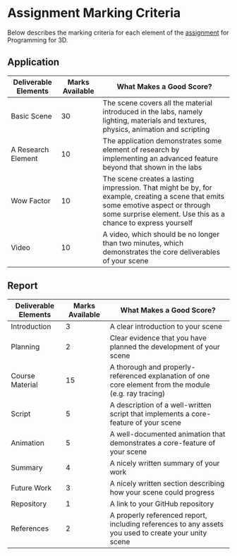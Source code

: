 # Assignment Marking Criteria

Below describes the marking criteria for each element of the [assignment](./assignment.md) for Programming for 3D.

## Application

| Deliverable Elements | Marks Available | What Makes a Good Score? |
|----------------------|-----------------|--------------------------|
| Basic Scene | 30 | The scene covers all the material introduced in the labs, namely lighting, materials and textures, physics, animation and scripting |
| A Research Element | 10 | The application demonstrates some element of research by implementing an advanced feature beyond that shown in the labs |
| Wow Factor | 10 | The scene creates a lasting impression. That might be by, for example, creating a scene that emits some emotive aspect or through some surprise element. Use this as a chance to express yourself |
| Video | 10 | A video, which should be no longer than two minutes, which demonstrates the core deliverables of your scene |

## Report

| Deliverable Elements | Marks Available | What Makes a Good Score? |
|----------------------|-----------------|--------------------------|
| Introduction | 3 | A clear introduction to your scene |
| Planning | 2 | Clear evidence that you have planned the development of your scene |
| Course Material | 15 | A thorough and properly-referenced explanation of one core element from the module (e.g. ray tracing) |
| Script | 5 | A description of a well-written script that implements a core-feature of your scene |
| Animation | 5 | A well-documented animation that demonstrates a core-feature of your scene |
| Summary | 4 | A nicely written summary of your work |
| Future Work | 3 | A nicely written section describing how your scene could progress |
| Repository | 1 | A link to your GitHub repository |
| References | 2 | A properly referenced report, including references to any assets you used to create your unity scene |
